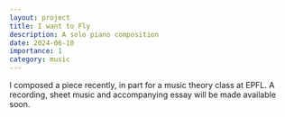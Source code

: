 ```yaml
---
layout: project
title: I want to Fly
description: A solo piano composition
date: 2024-06-10
importance: 1
category: music
---
```


I composed a piece recently, in part for a music theory class at EPFL. A recording, sheet music and accompanying essay will be made available soon.
